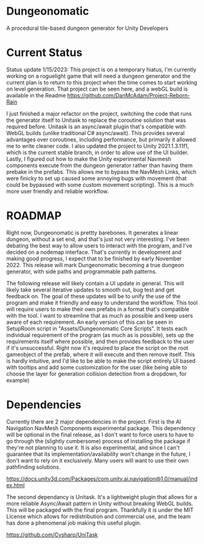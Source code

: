 # Dungeonomatic
A procedural tile-based dungeon generator for Unity Developers 

# Current Status
Status update 1/15/2023: This project is on a temporary hiatus, I'm currently working on a roguelight game that will need a dungeon generator and the current plan is to return to this project when the time comes to start working on level generation. That project can be seen here, and a webGL build is available in the Readme https://github.com/DanMcAdam/Project-Reborn-Rain

I just finished a major refactor on the project, switching the code that runs the generator itself to Unitask to replace the coroutine solution that was required before. Unitask is an async/await plugin that's compatible with WebGL builds (unlike traditional C# async/await). This provides several advantages over coroutines, including performance, but primarily it allowed me to write cleaner code. I also updated the project to Unity 2021.1.3.11f1, which is the current stable branch, in order to allow use of the UI builder. Lastly, I figured out how to make the Unity experimental Navmesh components execute from the dungeon generator rather than having them prebake in the prefabs. This allows me to bypass the NavMesh Links, which were finicky to set up caused some annoying bugs with movement (that could be bypassed with some custom movement scripting). This is a much more user friendly and reliable workflow. 

# ROADMAP
Right now, Dungeonomatic is prettty barebones. It generates a linear dungeon, without a set end, and that's just not very interesting. I've been debating the best way to allow users to interact with the program, and I've decided on a nodemap interface. That's currently in development and making good progress, I expect that to be finished by early November 2022. This release will mark Dungeonomatic becoming a true dungeon generator, with side paths and programmable path patterns. 

The following release will likely contain a UI update in general. This will likely take several iterative updates to smooth out, bug test and get feedback on. The goal of these updates will be to unify the use of the program and make it friendly and easy to understand the workflow. This tool will require users to make their own prefabs in a format that's compatible with the tool. I want to streamline that as much as possible and keep users aware of each requirement. An early version of this can be seen in SetupRoom script in "Assets/Dungeonomatic Core Scripts". It tests each individual requirement of the program (as much as is possible), sets up the requirements itself where possible, and then provides feedback to the user if it's unsuccessful. Right now it's required to place the script on the root gameobject of the prefab, where it will execute and then remove itself. This is hardly intuitive, and I'd like to be able to make the script entirely UI based with tooltips and add some customization for the user (like being able to choose the layer for generation collision detection from a dropdown, for example)

# Dependencies
Currently there are 2 major dependencies in the project. First is the AI Navigation NavMesh Components experimental package. This dependency will be optional in the final release, as I don't want to force users to have to go through the (slightly cumbersome) process of installing the package if they're not planning to use it. It is also experimental, and since I can't guarantee that its implementation/availability won't change in the future, I don't want to rely on it exclusively. Many users will want to use their own pathfinding solutions. 

https://docs.unity3d.com/Packages/com.unity.ai.navigation@1.0/manual/index.html

The second dependancy is Unitask. It's a lightweight plugin that allows for a more reliable Async/Await pattern in Unity without breaking WebGL builds. This will be packaged with the final program. Thankfully it is under the MIT License which allows for redistribution and commercial use, and the team has done a phenomenal job making this useful plugin. 

https://github.com/Cysharp/UniTask

